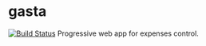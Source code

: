 # gasta
[![Build Status](https://travis-ci.com/lolpez/gasta.svg?branch=master)](https://travis-ci.com/lolpez/gasta)
Progressive web app for expenses control.
